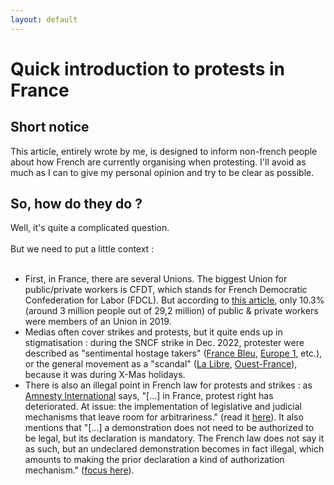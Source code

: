 ```yaml
---
layout: default
---
```


# Quick introduction to protests in France

## Short notice

This article, entirely wrote by me, is designed to inform non-french people about how French are currently organising when protesting.
I'll avoid as much as I can to give my personal opinion and try to be clear as possible.

## So, how do they do ?

Well, it's quite a complicated question. <br><br>
But we need to put a little context : <br><br>

- First, in France, there are several Unions. The biggest Union for public/private workers is CFDT, which stands for French Democratic Confederation for Labor (FDCL). But according to [this article](https://dares.travail-emploi.gouv.fr/donnees/la-syndicalisation), only 10.3% (around 3 million people out of 29,2 million) of public & private workers were members of an Union in 2019. <br>
- Medias often cover strikes and protests, but it quite ends up in stigmatisation : during the SNCF strike in Dec. 2022, protester were described as "sentimental hostage takers" ([France Bleu](https://www.francebleu.fr/infos/societe/c-est-une-prise-d-otage-la-greve-a-la-sncf-pour-le-week-end-de-noel-contrarient-les-mayennais-3921103), [Europe 1](https://www.europe1.fr/economie/edito-la-greve-a-la-sncf-une-prise-dotage-sociale-3926635), etc.), or the general movement as a "scandal" ([La Libre](https://www.lalibre.be/economie/entreprises-startup/2022/12/21/une-prise-dotage-un-scandale-vive-polemique-en-france-suite-a-lannulation-de-centaines-de-trains-sncf-lors-des-fetes-de-noel-UAEJVR24HZCG7OFKAWREW3EPVI/), [Ouest-France](https://www.ouest-france.fr/pays-de-la-loire/nantes-44000/greve-a-la-sncf-christelle-morancais-fustige-l-esprit-egoiste-de-ces-inconscients-4782f01c-8203-11ed-95d2-87cbdb857717)), because it was during X-Mas holidays.<br>
- There is also an illegal point in French law for protests and strikes : as [Amnesty International](https://www.amnesty.org/fr/) says, "[...] in France, protest right has deteriorated. At issue: the implementation of legislative and judicial mechanisms that leave room for arbitrariness." (read it [here](https://www.amnesty.fr/dossiers/droit-de-manifester-en-france)). It also mentions that "[...] a demonstration does not need to be authorized to be legal, but its declaration is mandatory. The French law does not say it as such, but an undeclared demonstration becomes in fact illegal, which amounts to making the prior declaration a kind of authorization mechanism." ([focus here](https://www.amnesty.fr/focus/tout-savoir-sur-le-droit-de-manifester-en-france)).<br>
